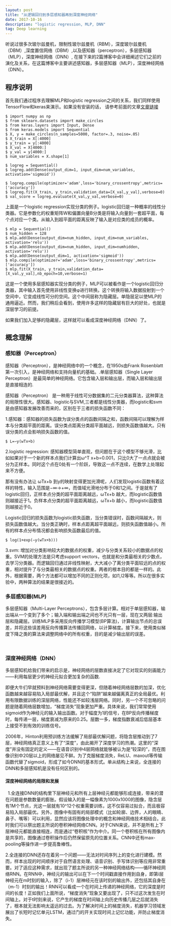 ```yaml
---
layout: post
title: "从逻辑回归到多层感知器再到深度神经网络"
date: 2017-10-16 
description: "logistic regression, MLP, DNN"
tag: Deep learning 
---   
```

听说过很多次玻尔兹曼机，限制性玻尔兹曼机（RBM），深度玻尔兹曼机（DBM）,深度置信网络（DBM）,以及感知器（perceptron），多层感知器（MLP），深度神经网络（DNN）,
在接下来的2篇博客中会详细阐述它们之前的演化及关系，在这篇博客中主要讲述感知器，多层感知器（MLP），深度神经网络（DNN）。

## 程序说明
  
首先我们通过程序去理解MLP和logistic regression之间的关系，我们同样使用TensorFlow和keras来演示。如果没有安装的话，
请参考前面的文章[文章链接](http://xujingxu.cn/2017/10/ubuntu14.04%E9%85%8D%E7%BD%AEtensorflow%E5%92%8Ckeras/)

	$ import numpy as np
	$ from sklearn.datasets import make_circles
	$ from keras.layers import Input, Dense
	$ from keras.models import Sequential
	$ X, y = make_circles(n_samples=5000, factor=.3, noise=.05)
	$ X_train = X[:4000]
	$ y_train = y[:4000]
	$ X_val = X[4000:]
	$ y_val = y[4000:]
	$ num_variables = X.shape[1]
	
	$ logreg = Sequential()
	$ logreg.add(Dense(output_dim=1, input_dim=num_variables, activation='sigmoid'))
	
	$ logreg.compile(optimizer='adam',loss='binary_crossentropy',metrics=['accuracy'])
	$ logreg.fit(X_train, y_train,validation_data=[X_val,y_val],verbose=0)
	$ val_score = logreg.evaluate(X_val,y_val,verbose=0)
  
上面是一个logistic regression实现分类的例子。logistic回归是一种概率的线性分类器。它是参数化的权重矩阵W和偏置向量B分类是将输入向量到一套超平面，每个点对应一个类。从输入到超平面的距离反映了输入是对应类的成员的概率。

	$ mlp = Sequential()
	$ num_hidden = 128
	$ mlp.add(Dense(output_dim=num_hidden, input_dim=num_variables, activation='relu'))
	$ mlp.add(Dense(output_dim=num_hidden, input_dim=numhidden, activation='relu'))
	$ mlp.add(Dense(output_dim=1, activation='sigmoid'))
	$ mlp.compile(optimizer='adam',loss='binary_crossentropy',metrics=['accuracy'])
	$ mlp.fit(X_train, y_train,validation_data=[X_val,y_val],nb_epoch=10,verbose=1)
	
这是一个使用多层感知器实现分类的例子，MLP可以被看作是一个logistic回归分类器，其中输入首先使用非线性变换φ进行转换。这个转换将输入数据投射到一个空间中，它变成线性可分的空间。这个中间层称为隐藏层。单隐层足以使MLP的通用逼近。然而，我们稍后会看到，使用许多这样的隐藏层有巨大的好处，也就是深层学习的前提。
  
如果我们加入足够的隐藏层，这样就可以看成深度神经网络（DNN）了。
  
## 概念理解

### 感知器（Perceptron）

感知器（Perceptron），是神经网络中的一个概念，在1950s由Frank Rosenblatt第一次引入，是神经网络和支持向量机的基础。.单层感知器（Single Layer Perceptron）是最简单的神经网络。它包含输入层和输出层，而输入层和输出层是直接相连的.
  
感知器（Perceptron） 是一种用于线性可分数据集的二元分类器算法，这种算法的局限性很大。感知器、logistic与SVM,三者都是线性分类器，而logistic和svm是由感知器发展改善而来的，区别在于三者的损失函数不同：
  
1.感知器：感知器的损失函数为误分类点的函数间隔之和，函数间隔可以理解为样本与分类超平面的距离。误分类点距离分类超平面越远，则损失函数值越大。只有误分类的点会影响损失函数的值。 
  
	$ L=−y(wTx+b)
	
2.logistic regression: 感知器模型简单直观，但问题在于这个模型不够光滑，比如如果对于一个新的样本点我们计算出ω^T x+b=0.001，只比0大了一点点就会被分为正样本。同时这个点在0处有一个阶跃，导致这一点不连续，在数学上处理起来不方便。 
  
那有没有办法让 ωTx+b 到y的映射变得更加光滑呢，人们发现logistic函数有着这样的特性，输入范围是−∞→+∞，而值域光滑地分布于0和1之间。于是就有了logistic回归，正样本点分类的超平面距离越远，ωTx+b 越大，而logistic函数值则越接近于1。负样本点分类的超平面距离越远，ωTx+b 越小，而logistic函数值则越接近于0。
  
Logistic回归的损失函数为logistic损失函数，当分类错误时，函数间隔越大，则损失函数值越大。当分类正确时，样本点距离超平面越远，则损失函数值越小。所有的样本点分布情况都会影响损失函数最后的值。
  
	$ log(1+exp(−y(wTx+b)))
	
3.svm: 增加对分类影响较大的数据点的权重，减少与分类关系较小的数据点的权重。SVM的处理方法是只考虑support vectors，也就是和分类最相关的少数点，去学习分类器。而逻辑回归通过非线性映射，大大减小了离分类平面较远的点的权重，相对提升了与分类最相关的数据点的权重。两者的根本目的都是一样的。此外，根据需要，两个方法都可以增加不同的正则化项，如l1,l2等等。所以在很多实验中，两种算法的结果是很接近的。

### 多层感知器(MLP)

多层感知器（Multi-Layer Perceptrons），包含多层计算。相对于单层感知器，输出端从一个变到了多个；输入端和输出端之间也不光只有一层，现在又两层:输出层和隐藏层。训练MLP多采用反向传播学习模型(BP算法)，计算输出节点的总误差，并将这些误差用反向传播算法传播回网络，以计算梯度。接下来，使用类似梯度下降之类的算法来调整网络中的所有权重，目的是减少输出层的误差。
  
  
### 深度神经网络（DNN）

多层感知机给我们带来的启示是，神经网络的层数直接决定了它对现实的刻画能力——利用每层更少的神经元拟合更加复杂的函数.
  
即便大牛们早就预料到神经网络需要变得更深，但随着神经网络层数的加深，优化函数越来越容易陷入局部最优解，并且这个“陷阱”越来越偏离真正的全局最优。利用有限数据训练的深层网络，性能还不如较浅层网络。同时，另一个不可忽略的问题是随着网络层数增加，“梯度消失”现象更加严重。具体来说，我们常常使用sigmoid作为神经元的输入输出函数。对于幅度为1的信号，在BP反向传播梯度时，每传递一层，梯度衰减为原来的0.25。层数一多，梯度指数衰减后低层基本上接受不到有效的训练信号。
  
2006年，Hinton利用预训练方法缓解了局部最优解问题，将隐含层推动到了7层，神经网络真正意义上有了“深度”，由此揭开了深度学习的热潮。这里的“深度”并没有固定的定义——在语音识别中4层网络就能够被认为是“较深的”，而在图像识别中20层以上的网络屡见不鲜。为了克服梯度消失，ReLU、maxout等传输函数代替了sigmoid，形成了如今DNN的基本形式。单从结构上来说，全连接的DNN和多层感知机是没有任何区别的。
  
#### 深度神经网络的局限和发展
  
1.全连接DNN的结构里下层神经元和所有上层神经元都能够形成连接，带来的潜在问题是参数数量的膨胀。假设输入的是一幅像素为1000x1000的图像，隐含层有1M个节点，光这一层就有10^12个权重需要训练，这不仅容易过拟合，而且极容易陷入局部最优。另外，图像中有固有的局部模式（比如轮廓、边界，人的眼睛、鼻子、嘴等）可以利用，显然应该将图像处理中的概念和神经网络技术相结合。此时我们可以祭出题主所说的卷积神经网络CNN。对于CNN来说，并不是所有上下层神经元都能直接相连，而是通过“卷积核”作为中介。同一个卷积核在所有图像内是共享的，图像通过卷积操作后仍然保留原先的位置关系。CNN中还有max-pooling等操作进一步提高鲁棒性。
  
2.全连接的DNN还存在着另一个问题——无法对时间序列上的变化进行建模。然而，样本出现的时间顺序对于自然语言处理、语音识别、手写体识别等应用非常重要。对了适应这种需求，就出现了题主所说的另一种神经网络结构——循环神经网络RNN。在RNN中，神经元的输出可以在下一个时间戳直接作用到自身，即第i层神经元在m时刻的输入，除了（i-1）层神经元在该时刻的输出外，还包括其自身在（m-1）时刻的输出！RNN可以看成一个在时间上传递的神经网络，它的深度是时间的长度！正如我们上面所说，“梯度消失”现象又要出现了，只不过这次发生在时间轴上。对于t时刻来说，它产生的梯度在时间轴上向历史传播几层之后就消失了，根本就无法影响太遥远的过去。为了解决时间上的梯度消失，机器学习领域发展出了长短时记忆单元LSTM，通过门的开关实现时间上记忆功能，并防止梯度消失。
  

